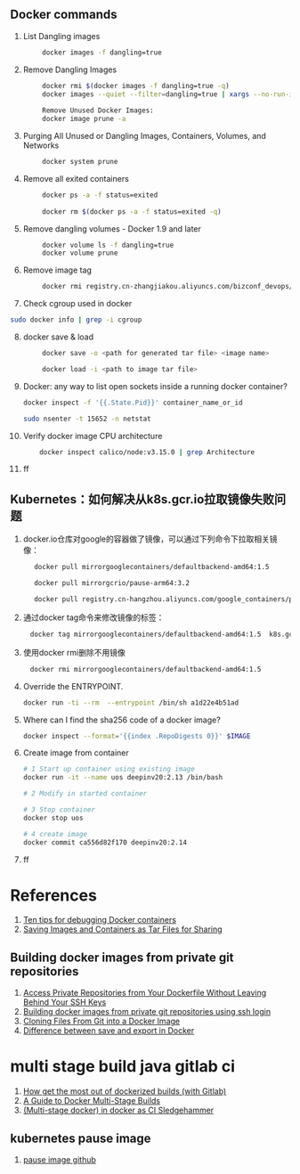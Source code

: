 ## Docker commands

1. List Dangling images
```bash
        docker images -f dangling=true
```
2. Remove Dangling Images
```bash
        docker rmi $(docker images -f dangling=true -q)
        docker images --quiet --filter=dangling=true | xargs --no-run-if-empty docker rmi
  
        Remove Unused Docker Images:
        docker image prune -a
```
3. Purging All Unused or Dangling Images, Containers, Volumes, and Networks
```bash
        docker system prune
```
4. Remove all exited containers
```bash
        docker ps -a -f status=exited
  
        docker rm $(docker ps -a -f status=exited -q)
```
5.  Remove dangling volumes - Docker 1.9 and later
```bash
        docker volume ls -f dangling=true
        docker volume prune
```
6.   Remove image tag
```bash
        docker rmi registry.cn-zhangjiakou.aliyuncs.com/bizconf_devops/deepin_qt:v20base-qt5.11
```

7. Check cgroup used in docker 
```bash
sudo docker info | grep -i cgroup
```
8. docker save & load
```bash
        docker save -o <path for generated tar file> <image name>

        docker load -i <path to image tar file>
```
9. Docker: any way to list open sockets inside a running docker container?
    ```bash
    docker inspect -f '{{.State.Pid}}' container_name_or_id

    sudo nsenter -t 15652 -n netstat
    ```
10. Verify docker image CPU architecture
    ```bash
        docker inspect calico/node:v3.15.0 | grep Architecture
    ```
11. ff

## Kubernetes：如何解决从k8s.gcr.io拉取镜像失败问题
1. docker.io仓库对google的容器做了镜像，可以通过下列命令下拉取相关镜像：
```bash
      docker pull mirrorgooglecontainers/defaultbackend-amd64:1.5

      docker pull mirrorgcrio/pause-arm64:3.2

      docker pull registry.cn-hangzhou.aliyuncs.com/google_containers/pause:3.2
```
2. 通过docker tag命令来修改镜像的标签：
```bash
     docker tag mirrorgooglecontainers/defaultbackend-amd64:1.5  k8s.gcr.io/defaultbackend-amd64:1.5
```
3. 使用docker rmi删除不用镜像
```bash
     docker rmi mirrorgooglecontainers/defaultbackend-amd64:1.5
```
4. Override the ENTRYPOINT.
   ```bash
   docker run -ti --rm  --entrypoint /bin/sh a1d22e4b51ad
   ```
5. Where can I find the sha256 code of a docker image?
   ```bash
   docker inspect --format='{{index .RepoDigests 0}}' $IMAGE
   ```
6. Create image from container
   ```bash
   # 1 Start up container using existing image
   docker run -it --name uos deepinv20:2.13 /bin/bash

   # 2 Modify in started container

   # 3 Stop container
   docker stop uos

   # 4 create image
   docker commit ca556d82f170 deepinv20:2.14
   ```
7. ff

# References
1. [Ten tips for debugging Docker containers](https://medium.com/@betz.mark/ten-tips-for-debugging-docker-containers-cde4da841a1d)
2. [Saving Images and Containers as Tar Files for Sharing](http://dockerlabs.collabnix.com/beginners/saving-images-as-tar/)

## Building docker images from private git repositories
1. [Access Private Repositories from Your Dockerfile Without Leaving Behind Your SSH Keys](https://vsupalov.com/build-docker-image-clone-private-repo-ssh-key/)
2. [Building docker images from private git repositories using ssh login](https://itnext.io/building-docker-images-from-private-git-repositories-using-ssh-login-433edf5a18f2)
3. [Cloning Files From Git into a Docker Image](https://janakerman.co.uk/docker-git-clone/)
4. [Difference between save and export in Docker](https://tuhrig.de/difference-between-save-and-export-in-docker/)

# multi stage build java gitlab ci
1. [How get the most out of dockerized builds (with Gitlab)](https://medium.com/fme-developer-stories/how-get-the-most-out-of-dockerized-builds-with-gitlab-e368b960f7c1)
2. [A Guide to Docker Multi-Stage Builds](https://blog.bitsrc.io/a-guide-to-docker-multi-stage-builds-206e8f31aeb8)
3. [(Multi-stage docker) in docker as CI Sledgehammer](https://blog.scottlogic.com/2018/02/09/multi-dind-ci-boxes.html)

## kubernetes pause image
1. [pause image github](https://github.com/kubernetes/kubernetes/tree/master/build/pause)